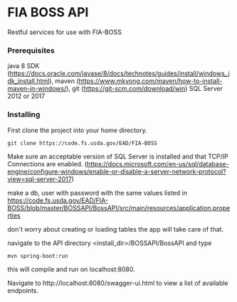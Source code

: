 ﻿# FIA BOSS API

Restful services for use with FIA-BOSS

### Prerequisites

java 8 SDK (https://docs.oracle.com/javase/8/docs/technotes/guides/install/windows_jdk_install.html), 
maven (https://www.mkyong.com/maven/how-to-install-maven-in-windows/),
git (https://git-scm.com/download/win)
SQL Server 2012 or 2017


### Installing

First clone the project into your home directory.

```git clone https://code.fs.usda.gov/EAD/FIA-BOSS```

Make sure an acceptable version of SQL Server is installed and that TCP/IP Connections are enabled.
(https://docs.microsoft.com/en-us/sql/database-engine/configure-windows/enable-or-disable-a-server-network-protocol?view=sql-server-2017)

make a db, user with password with the same values listed in
https://code.fs.usda.gov/EAD/FIA-BOSS/blob/master/BOSSAPI/BossAPI/src/main/resources/application.properties

don't worry about creating or loading tables the app will take care of that.

navigate to the API directory <install_dir>/BOSSAPI/BossAPI and type


```mvn spring-boot:run```

this will compile and run on localhost:8080.

Navigate to http://localhost:8080/swagger-ui.html
to view a list of available endpoints.

